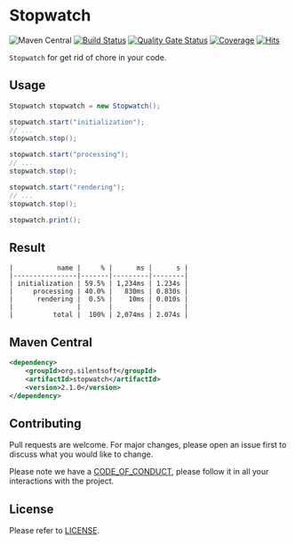 # Stopwatch

![Maven Central](https://img.shields.io/maven-central/v/org.silentsoft/stopwatch)
[![Build Status](https://travis-ci.com/silentsoft/stopwatch.svg?branch=main)](https://travis-ci.com/silentsoft/stopwatch)
[![Quality Gate Status](https://sonarcloud.io/api/project_badges/measure?project=silentsoft_stopwatch&metric=alert_status)](https://sonarcloud.io/dashboard?id=silentsoft_stopwatch)
[![Coverage](https://sonarcloud.io/api/project_badges/measure?project=silentsoft_stopwatch&metric=coverage)](https://sonarcloud.io/dashboard?id=silentsoft_stopwatch)
[![Hits](https://hits.sh/github.com/silentsoft/stopwatch.svg)](https://hits.sh)

`Stopwatch` for get rid of chore in your code.

## Usage
```java
Stopwatch stopwatch = new Stopwatch();

stopwatch.start("initialization");
// ...
stopwatch.stop();

stopwatch.start("processing");
// ...
stopwatch.stop();

stopwatch.start("rendering");
// ...
stopwatch.stop();

stopwatch.print();
```

## Result
```
|           name |     % |      ms |      s |
|----------------|-------|---------|--------|
| initialization | 59.5% | 1,234ms | 1.234s |
|     processing | 40.0% |   830ms | 0.830s |
|      rendering |  0.5% |    10ms | 0.010s |
|                |       |         |        |
|          total |  100% | 2,074ms | 2.074s |
```

## Maven Central
```xml
<dependency>
    <groupId>org.silentsoft</groupId>
    <artifactId>stopwatch</artifactId>
    <version>2.1.0</version>
</dependency>
```

## Contributing
Pull requests are welcome. For major changes, please open an issue first to discuss what you would like to change.

Please note we have a [CODE_OF_CONDUCT](https://github.com/silentsoft/stopwatch/blob/main/CODE_OF_CONDUCT.md), please follow it in all your interactions with the project.

## License
Please refer to [LICENSE](https://github.com/silentsoft/stopwatch/blob/main/LICENSE.txt).
